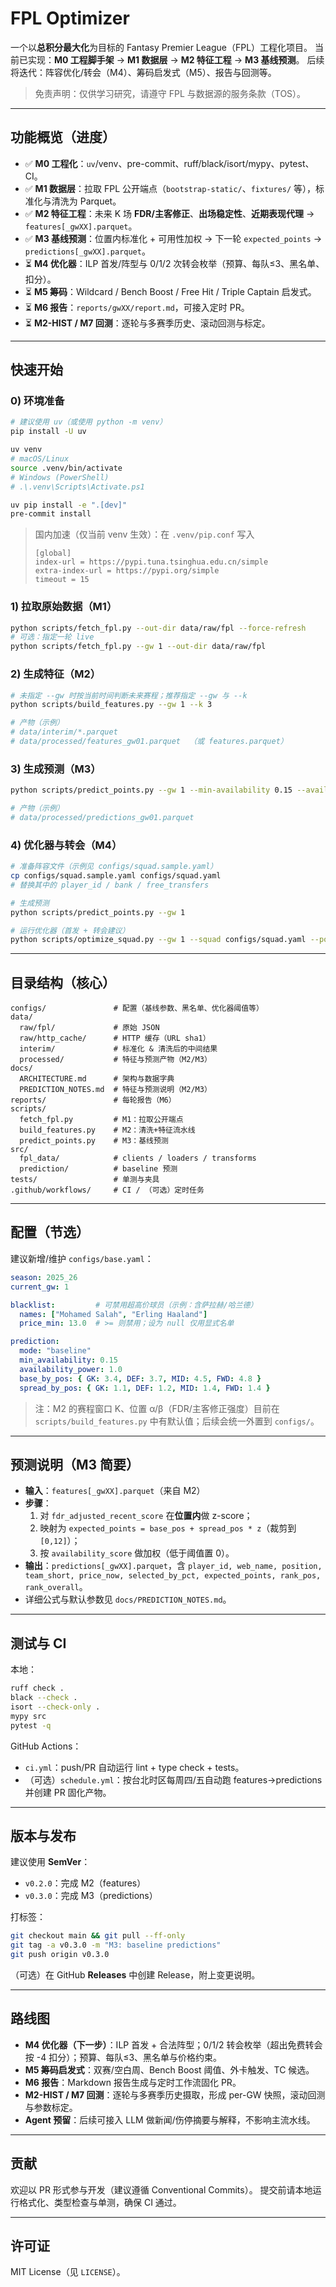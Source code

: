 # FPL Optimizer

一个以**总积分最大化**为目标的 Fantasy Premier League（FPL）工程化项目。
当前已实现：**M0 工程脚手架** → **M1 数据层** → **M2 特征工程** → **M3 基线预测**。
后续将迭代：阵容优化/转会（M4）、筹码启发式（M5）、报告与回测等。

> 免责声明：仅供学习研究，请遵守 FPL 与数据源的服务条款（TOS）。

---

## 功能概览（进度）

- ✅ **M0 工程化**：`uv`/venv、pre-commit、ruff/black/isort/mypy、pytest、CI。
- ✅ **M1 数据层**：拉取 FPL 公开端点（`bootstrap-static/`、`fixtures/` 等），标准化与清洗为 Parquet。
- ✅ **M2 特征工程**：未来 K 场 **FDR/主客修正**、**出场稳定性**、**近期表现代理** → `features[_gwXX].parquet`。
- ✅ **M3 基线预测**：位置内标准化 + 可用性加权 → 下一轮 `expected_points` → `predictions[_gwXX].parquet`。
- ⏳ **M4 优化器**：ILP 首发/阵型与 0/1/2 次转会枚举（预算、每队≤3、黑名单、扣分）。
- ⏳ **M5 筹码**：Wildcard / Bench Boost / Free Hit / Triple Captain 启发式。
- ⏳ **M6 报告**：`reports/gwXX/report.md`，可接入定时 PR。
- ⏳ **M2-HIST / M7 回测**：逐轮与多赛季历史、滚动回测与标定。

---

## 快速开始

### 0) 环境准备
```bash
# 建议使用 uv（或使用 python -m venv）
pip install -U uv

uv venv
# macOS/Linux
source .venv/bin/activate
# Windows (PowerShell)
# .\.venv\Scripts\Activate.ps1

uv pip install -e ".[dev]"
pre-commit install
```

> 国内加速（仅当前 venv 生效）：在 `.venv/pip.conf` 写入
> ```
> [global]
> index-url = https://pypi.tuna.tsinghua.edu.cn/simple
> extra-index-url = https://pypi.org/simple
> timeout = 15
> ```

### 1) 拉取原始数据（M1）
```bash
python scripts/fetch_fpl.py --out-dir data/raw/fpl --force-refresh
# 可选：指定一轮 live
python scripts/fetch_fpl.py --gw 1 --out-dir data/raw/fpl
```

### 2) 生成特征（M2）
```bash
# 未指定 --gw 时按当前时间判断未来赛程；推荐指定 --gw 与 --k
python scripts/build_features.py --gw 1 --k 3

# 产物（示例）
# data/interim/*.parquet
# data/processed/features_gw01.parquet  （或 features.parquet）
```

### 3) 生成预测（M3）
```bash
python scripts/predict_points.py --gw 1 --min-availability 0.15 --availability-power 1.0

# 产物（示例）
# data/processed/predictions_gw01.parquet
```

### 4) 优化器与转会（M4）
```bash
# 准备阵容文件（示例见 configs/squad.sample.yaml）
cp configs/squad.sample.yaml configs/squad.yaml
# 替换其中的 player_id / bank / free_transfers

# 生成预测
python scripts/predict_points.py --gw 1

# 运行优化器（首发 + 转会建议）
python scripts/optimize_squad.py --gw 1 --squad configs/squad.yaml --pool-size 12 --max-transfers 2 --hit-cost 4
```

---

## 目录结构（核心）

```
configs/               # 配置（基线参数、黑名单、优化器阈值等）
data/
  raw/fpl/             # 原始 JSON
  raw/http_cache/      # HTTP 缓存（URL sha1）
  interim/             # 标准化 & 清洗后的中间结果
  processed/           # 特征与预测产物（M2/M3）
docs/
  ARCHITECTURE.md      # 架构与数据字典
  PREDICTION_NOTES.md  # 特征与预测说明（M2/M3）
reports/               # 每轮报告（M6）
scripts/
  fetch_fpl.py         # M1：拉取公开端点
  build_features.py    # M2：清洗+特征流水线
  predict_points.py    # M3：基线预测
src/
  fpl_data/            # clients / loaders / transforms
  prediction/          # baseline 预测
tests/                 # 单测与夹具
.github/workflows/     # CI / （可选）定时任务
```

---

## 配置（节选）

建议新增/维护 `configs/base.yaml`：

```yaml
season: 2025_26
current_gw: 1

blacklist:         # 可禁用超高价球员（示例：含萨拉赫/哈兰德）
  names: ["Mohamed Salah", "Erling Haaland"]
  price_min: 13.0  # >= 则禁用；设为 null 仅用显式名单

prediction:
  mode: "baseline"
  min_availability: 0.15
  availability_power: 1.0
  base_by_pos: { GK: 3.4, DEF: 3.7, MID: 4.5, FWD: 4.8 }
  spread_by_pos: { GK: 1.1, DEF: 1.2, MID: 1.4, FWD: 1.4 }
```

> 注：M2 的赛程窗口 K、位置 α/β（FDR/主客修正强度）目前在 `scripts/build_features.py` 中有默认值；后续会统一外置到 `configs/`。

---

## 预测说明（M3 简要）

- **输入**：`features[_gwXX].parquet`（来自 M2）
- **步骤**：
  1. 对 `fdr_adjusted_recent_score` 在**位置内**做 z-score；
  2. 映射为 `expected_points = base_pos + spread_pos * z`（裁剪到 `[0,12]`）；
  3. 按 `availability_score` 做加权（低于阈值置 0）。
- **输出**：`predictions[_gwXX].parquet`，含
  `player_id, web_name, position, team_short, price_now, selected_by_pct, expected_points, rank_pos, rank_overall`。
- 详细公式与默认参数见 `docs/PREDICTION_NOTES.md`。

---

## 测试与 CI

本地：
```bash
ruff check .
black --check .
isort --check-only .
mypy src
pytest -q
```

GitHub Actions：
- `ci.yml`：push/PR 自动运行 lint + type check + tests。
- （可选）`schedule.yml`：按台北时区每周四/五自动跑 features→predictions 并创建 PR 固化产物。

---

## 版本与发布

建议使用 **SemVer**：
- `v0.2.0`：完成 M2（features）
- `v0.3.0`：完成 M3（predictions）

打标签：
```bash
git checkout main && git pull --ff-only
git tag -a v0.3.0 -m "M3: baseline predictions"
git push origin v0.3.0
```

（可选）在 GitHub **Releases** 中创建 Release，附上变更说明。

---

## 路线图

- **M4 优化器（下一步）**：ILP 首发 + 合法阵型；0/1/2 转会枚举（超出免费转会按 -4 扣分）；预算、每队≤3、黑名单与价格约束。
- **M5 筹码启发式**：双赛/空白周、Bench Boost 阈值、外卡触发、TC 候选。
- **M6 报告**：Markdown 报告生成与定时工作流固化 PR。
- **M2-HIST / M7 回测**：逐轮与多赛季历史摄取，形成 per-GW 快照，滚动回测与参数标定。
- **Agent 预留**：后续可接入 LLM 做新闻/伤停摘要与解释，不影响主流水线。

---

## 贡献

欢迎以 PR 形式参与开发（建议遵循 Conventional Commits）。
提交前请本地运行格式化、类型检查与单测，确保 CI 通过。

---

## 许可证

MIT License（见 `LICENSE`）。
